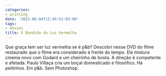 ```yaml
---
categories:
- writting
date: '2022-06-04T12:49:52-03:00'
tags:
- movies
title: O Bandido da Luz Vermelha
---
```


Que graça tem ser luz vermelha se é p&b? Descobri nesse DVD do filme restaurado que o filme era considerado à frente do tempo. Ele mistura cinema novo com Godard e um cheirinho de bosta. A direção é competente e afetada. Paulo Villaça cria um boçal domesticado e filosófico. Há peitinhos. Em p&b. Sem Photoshop.


